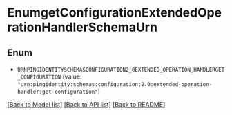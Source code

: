 # EnumgetConfigurationExtendedOperationHandlerSchemaUrn

## Enum


* `URNPINGIDENTITYSCHEMASCONFIGURATION2_0EXTENDED_OPERATION_HANDLERGET_CONFIGURATION` (value: `"urn:pingidentity:schemas:configuration:2.0:extended-operation-handler:get-configuration"`)


[[Back to Model list]](../README.md#documentation-for-models) [[Back to API list]](../README.md#documentation-for-api-endpoints) [[Back to README]](../README.md)


